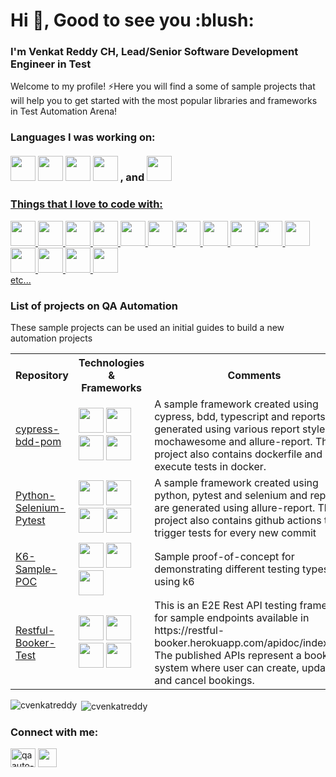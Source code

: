 <h1 dir="auto"><a id="user-content-hi--nice-to-see-you" class="anchor" aria-hidden="true" href="#hi--nice-to-see-you"></a>Hi <g-emoji class="g-emoji" alias="wave" fallback-src="https://github.githubassets.com/images/icons/emoji/unicode/1f44b.png">👋</g-emoji>, Good to see you :blush:</h1>

<h3 align="left" dir="auto"><a id="user-content-im-savva-genchevskiy-senior-qa-automationperformance-engineer" class="anchor" aria-hidden="true" href="#im-savva-genchevskiy-senior-qa-automationperformance-engineer"></a>I'm Venkat Reddy CH,  Lead/Senior Software Development Engineer in Test</h3>

<p dir="auto">Welcome to my profile! <g-emoji class="g-emoji" alias="zap" fallback-src="https://github.githubassets.com/images/icons/emoji/unicode/26a1.png">⚡</g-emoji>Here you will find a some of sample projects that will help you to get started with the most popular libraries and frameworks in Test Automation Arena!</p>

<h3 dir="auto"><a id="user-content-languages-i-am-enjoyed---and" class="anchor" aria-hidden="true" href="#languages-i-am-enjoyed---and"></a>Languages I was working on:<br><br>
<img src="https://49012036slamettriyanto.files.wordpress.com/2012/07/java.jpg" width="40" height="40" style="max-width: 100%;">
<img src="https://upload.wikimedia.org/wikipedia/commons/thumb/4/4c/Typescript_logo_2020.svg/1024px-Typescript_logo_2020.svg.png" width="40" height="40" style="max-width: 100%;">
<img src="https://upload.wikimedia.org/wikipedia/commons/thumb/9/99/Unofficial_JavaScript_logo_2.svg/1024px-Unofficial_JavaScript_logo_2.svg.png" width="40" height="40" style="max-width: 100%;">
<img src="https://cdn.cdnlogo.com/logos/c/27/c.svg" width="40" height="40" style="max-width: 100%;">
, and
<img src="https://media.tproger.ru/uploads/2021/05/python-cover-icon-original.png" width="40" height="40" style="max-width: 100%;"></a>
</h3>

<h3 dir="auto"><a id="user-content-things-that-i-love-to-code-with" class="anchor" aria-hidden="true" href="#things-that-i-love-to-code-with"</a>Things that I love to code with: </h3>

<p dir="auto">
<img src="https://media.slid.es/avatars/1098231/Cypress_Logomark_Color_Dark_BG.jpg" width="40" height="40" style="max-width: 100%;">
<img src="https://seeklogo.com/images/M/mocha-logo-66DA231220-seeklogo.com.png" width="40" height="40" style="max-width: 100%;">
<img src="https://upload.wikimedia.org/wikipedia/commons/d/d5/Selenium_Logo.png" width="40" height="40" style="max-width: 100%;">
<img src="https://avatars.githubusercontent.com/u/19369327?v=4&s=400" width="40" height="40" style="max-width: 100%;">
<img src="https://brandslogos.com/wp-content/uploads/images/large/cucumber-logo.png" width="40" height="40" style="max-width: 100%;">
<img src="https://miro.medium.com/max/881/1*A7E6HKBOg-8UfcmTiJLtuw.jpeg" width="40" height="40" style="max-width: 100%;">
<img src="https://i2.wp.com/blogs.perficient.com/files/2014/08/TestNG.png?fit=200%2C254&ssl=1" width="40" height="40" style="max-width: 100%;">
<img src="https://upload.wikimedia.org/wikipedia/commons/thumb/e/ef/K6-logo.svg/1058px-K6-logo.svg.png" width="40" height="40" style="max-width: 100%;">
<img src="https://www.javatpoint.com/jmeter/images/jmeter-tutorial.png" width="40" height="40" style="max-width: 100%;">
<img src="https://1000logos.net/wp-content/uploads/2020/08/MongoDB-Emblem.jpg" width="40" height="40" style="max-width: 100%;">
<img src="https://kontext.tech/api/flex/medias/obj-1713" width="40" height="40" style="max-width: 100%;">
<img src="https://spng.subpng.com/20180422/jgw/kisspng-gitlab-continuous-integration-logo-version-control-duwu-5adc47f5d922d7.2883957715243857818894.jpg" width="40" height="40" style="max-width: 100%;">
<img src="https://upload.wikimedia.org/wikipedia/commons/thumb/e/e9/Jenkins_logo.svg/226px-Jenkins_logo.svg.png?20120629215426" width="40" height="40" style="max-width: 100%;">
<img src="https://www.costansin.com/wp-content/uploads/2019/05/docker_facebook_share.png" width="40" height="40" style="max-width: 100%;">
<img src="https://www.theeggbrussels.com/wp-content/uploads/2018/05/logo-AWS.png" width="40" height="40" style="max-width: 100%;"><br>
etc...
</p>
  
<h3 dir="auto"><a id="user-content-list-of-projects-that-might-be-usefull-if-you-are-qa-automation" class="anchor" aria-hidden="true" href="#list-of-projects-that-might-be-usefull-if-you-are-qa-automation"></a>List of projects on QA Automation</h3>

<p dir="auto">These sample projects can be used an initial guides to build a new automation projects</p>

<table>
    <tbody>
      <tr>
        <th> Repository </th>
        <th> Technologies & Frameworks </th>
        <th> Comments </th>
      </tr>
      <tr>
        <td><a href="https://github.com/cvenkatreddy/cypress-bdd-pom">cypress-bdd-pom</a></td>
        <td>
          <img src="https://upload.wikimedia.org/wikipedia/commons/thumb/4/4c/Typescript_logo_2020.svg/1024px-Typescript_logo_2020.svg.png" width="40" height="40" style="max-width: 100%;">
          <img src="https://media.slid.es/avatars/1098231/Cypress_Logomark_Color_Dark_BG.jpg" width="40" height="40" style="max-width: 100%;">
          <img src="https://brandslogos.com/wp-content/uploads/images/large/cucumber-logo.png" width="40" height="40" style="max-width: 100%;">
          <img src="https://www.costansin.com/wp-content/uploads/2019/05/docker_facebook_share.png" width="40" height="40" style="max-width: 100%;">
       </td>
       <td>A sample framework created using cypress, bdd, typescript and reports are generated using various report styles like mochawesome and allure-report. This project also contains dockerfile and execute tests in docker.
       </td>
    </tr>
    <tr>
        <td><a href="https://github.com/cvenkatreddy/Python-Selenium-Pytest">Python-Selenium-Pytest</a></td>
        <td>
          <img src="https://upload.wikimedia.org/wikipedia/commons/thumb/c/c3/Python-logo-notext.svg/1200px-Python-logo-notext.svg.png" width="40" height="40" style="max-width: 100%;">
          <img src="https://upload.wikimedia.org/wikipedia/commons/b/ba/Pytest_logo.svg" width="40" height="40" style="max-width: 100%;">
          <img src="https://upload.wikimedia.org/wikipedia/commons/d/d5/Selenium_Logo.png" width="40" height="40" style="max-width: 100%;">
          <img src="https://opencollective-production.s3-us-west-1.amazonaws.com/dfc89fd0-ff85-11e7-a77e-87408754420f.png" width="40" height="40" style="max-width: 100%;">
        </td>
        <td>A sample framework created using python, pytest and selenium and reports are generated using allure-report. This project also contains github actions to trigger tests for every new commit</td>
    </tr>
    <tr>
        <td><a href="https://github.com/cvenkatreddy/k6-sample-poc">K6-Sample-POC</a></td>
        <td>
          <img src="https://upload.wikimedia.org/wikipedia/commons/thumb/9/99/Unofficial_JavaScript_logo_2.svg/1024px-Unofficial_JavaScript_logo_2.svg.png" width="40" height="40" style="max-width: 100%;">
          <img src="https://upload.wikimedia.org/wikipedia/commons/thumb/e/ef/K6-logo.svg/1058px-K6-logo.svg.png" width="40" height="40" style="max-width: 100%;">
          <img src="https://benheater.com/content/images/2022/04/powershell-1.png" width="40" height="40" style="max-width: 100%;">
        </td>
        <td>Sample proof-of-concept for demonstrating different testing types using k6</td>
    </tr>
    <tr>
        <td><a href="https://github.com/cvenkatreddy/restful-booker-test">Restful-Booker-Test</a></td>
        <td>
          <img src="https://49012036slamettriyanto.files.wordpress.com/2012/07/java.jpg" width="40" height="40" style="max-width: 100%;">
          <img src="https://avatars.githubusercontent.com/u/19369327?v=4&s=400" width="40" height="40" style="max-width: 100%;">
          <img src="https://i2.wp.com/blogs.perficient.com/files/2014/08/TestNG.png?fit=200%2C254&ssl=1" width="40" height="40" style="max-width: 100%;">
          <img src="https://cdn.icon-icons.com/icons2/2107/PNG/512/file_type_maven_icon_130397.png" width="40" height="40" style="max-width: 100%;">
        </td>
        <td>This is an E2E Rest API testing framework for sample endpoints available in https://restful-booker.herokuapp.com/apidoc/index.html, The published APIs represent a booking system where user can create, update and cancel bookings.</td>
    </tr>
</tbody></table>

<p><img align="left" src="https://github-readme-stats.vercel.app/api/top-langs?username=cvenkatreddy&show_icons=true&locale=en&layout=compact" alt="cvenkatreddy"/></p>

<p>&nbsp;<img align="center" src="https://github-readme-stats.vercel.app/api?username=cvenkatreddy&show_icons=true&locale=en" alt="cvenkatreddy" /></p>
<h3 align="left">Connect with me:</h3>
<p align="left">
<a href="https://linkedin.com/in/qaauto-venkatreddyc" target="blank"><img align="center" src="https://raw.githubusercontent.com/rahuldkjain/github-profile-readme-generator/master/src/images/icons/Social/linked-in-alt.svg" alt="qaauto-venkatreddyc" height="30" width="40" /></a>
<a href="https://gitlab.com/cvenkatreddy" rel="nofollow"><img align="center" src="https://spng.subpng.com/20180422/jgw/kisspng-gitlab-continuous-integration-logo-version-control-duwu-5adc47f5d922d7.2883957715243857818894.jpg" height="30" width="30" data-canonical-src="https://spng.subpng.com/20180422/jgw/kisspng-gitlab-continuous-integration-logo-version-control-duwu-5adc47f5d922d7.2883957715243857818894.jpg" style="max-width: 100%;"></a>
</p>
